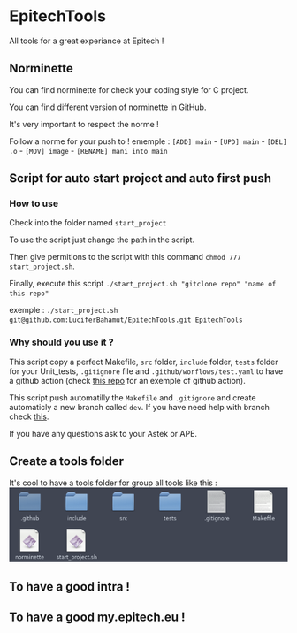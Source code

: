 # EpitechTools
All tools for a great experiance at Epitech !

## Norminette

You can find norminette for check your coding style for C project.

You can find different version of norminette in GitHub.

It's very important to respect the norme !

Follow a norme for your push to !
ememple : `[ADD] main` - `[UPD] main` - `[DEL] .o` - `[MOV] image` - `[RENAME] mani into main`

## Script for auto start project and auto first push

### How to use

Check into the folder named `start_project`

To use the script just change the path in the script.

Then give permitions to the script with this command `chmod 777 start_project.sh`.

Finally, execute this script `./start_project.sh "gitclone repo" "name of this repo"`

exemple : `./start_project.sh git@github.com:LuciferBahamut/EpitechTools.git EpitechTools`

### Why should you use it ?

This script copy a perfect Makefile, `src` folder, `include` folder, `tests` folder for your Unit_tests, `.gitignore` file and `.github/worflows/test.yaml` to have a github action (check [this repo](https://github.com/LuciferBahamut/workshop-ga-LuciferBahamut) for an exemple of github action).

This script push automatilly the `Makefile` and `.gitignore` and create automaticly a new branch called `dev`. If you have need help with branch check [this](https://riptutorial.com/git/example/1633/creating-and-checking-out-new-branches).

If you have any questions ask to your Astek or APE.

## Create a tools folder

It's cool to have a tools folder for group all tools like this :
![toolsfolder](img/toolsfolder.png)

## To have a good intra !

## To have a good my.epitech.eu !